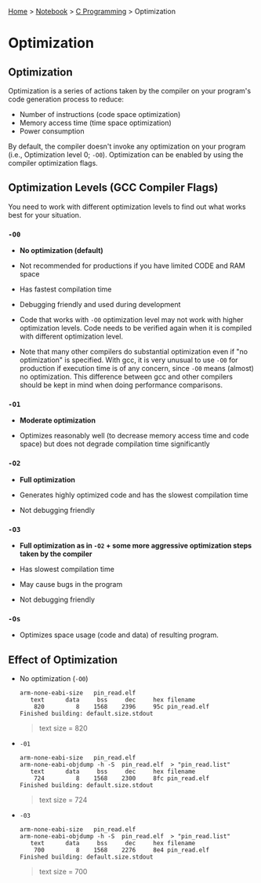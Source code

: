 <a href="../../">Home</a> > <a href="../notebook">Notebook</a> > <a href="./">C Programming</a> > Optimization

# Optimization



## Optimization

Optimization is a series of actions taken by the compiler on your program's code generation process to reduce:

* Number of instructions (code space optimization)
* Memory access time (time space optimization)
* Power consumption

By default, the compiler doesn't invoke any optimization on your program (i.e., Optimization level 0; `-O0`). Optimization can be enabled by using the compiler optimization flags.



## Optimization Levels (GCC Compiler Flags)

You need to work with different optimization levels to find out what works best for your situation.

### `-O0` 

* **No optimization (default)**

* Not recommended for productions if you have limited CODE and RAM space
* Has fastest compilation time
* Debugging friendly and used during development
* Code that works with `-O0` optimization level may not work with higher optimization levels. Code needs to be verified again when it is compiled with different optimization level.
* Note that many other compilers do substantial optimization even if "no optimization" is specified. With gcc, it is very unusual to use `-O0` for production if execution time is of any concern, since `-O0` means (almost) no optimization. This difference between gcc and other compilers should be kept in mind when doing performance comparisons.

### `-O1` 

* **Moderate optimization**

* Optimizes reasonably well (to decrease memory access time and code space) but does not degrade compilation time significantly

### `-O2` 

* **Full optimization**

* Generates highly optimized code and has the slowest compilation time
* Not debugging friendly

### `-O3`

* **Full optimization as in `-O2` + some more aggressive optimization steps taken by the compiler**

* Has slowest compilation time
* May cause bugs in the program
* Not debugging friendly

### `-Os`

* Optimizes space usage (code and data) of resulting program.



## Effect of Optimization

* No optimization (`-O0`)

  ```plain
  arm-none-eabi-size   pin_read.elf 
     text	   data	    bss	    dec	    hex	filename
      820	      8	   1568	   2396	    95c	pin_read.elf
  Finished building: default.size.stdout
  ```

  > text size = 820

* `-01`

  ```plain
  arm-none-eabi-size   pin_read.elf 
  arm-none-eabi-objdump -h -S  pin_read.elf  > "pin_read.list"
     text	   data	    bss	    dec	    hex	filename
      724	      8	   1568	   2300	    8fc	pin_read.elf
  Finished building: default.size.stdout
  ```

  > text size = 724

* `-03`

  ```plain
  arm-none-eabi-size   pin_read.elf 
  arm-none-eabi-objdump -h -S  pin_read.elf  > "pin_read.list"
     text	   data	    bss	    dec	    hex	filename
      700	      8	   1568	   2276	    8e4	pin_read.elf
  Finished building: default.size.stdout
  ```

  > text size = 700
